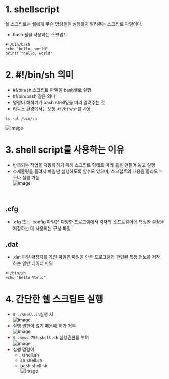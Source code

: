 # 1. shellscript
쉘 스크립트는 쉘에게 무슨 명령들을 실행할지 알려주는 스크립트 파일이다.
- bash 쉘을 사용하는 스크립트
```shell
#!/bin/bash    
echo "hello, world"
printf "hello, world"
```
# 2. #!/bin/sh 의미
- #!/bin/sh 스크립트 파일을 bash쉘로 실행
- #!/bin/bash 같은 의미
- 명령어 해석기가 bash shell임을 미리 알려주는 것
- 리눅스 환경에서는 보통 `#!/bin/sh`를 사용
```vi
ls -al /bin/sh
```
![image](https://user-images.githubusercontent.com/65120581/130381085-808cce19-fee8-4a0f-8162-7a58fcf8486b.png)


# 3. shell script를 사용하는 이유
- 반복되는 작업을 자동화하기 위해 스크립트 형태로 미리 틀을 만들어 놓고 실행
- 스케줄링을 돌려서 파일만 실행하도록 할수도 있으며, 스크립트의 내용을 몰라도 누구나 실행 가능 <BR>
![image](https://user-images.githubusercontent.com/65120581/130382196-29b8f73c-d4ba-4b81-b76a-240d3676889e.png)
<br>

## .cfg
  

- .cfg 또는 .config 파일은 다양한 프로그램에서 각자의 소프트웨어에 특정한 설정을 저장하는 데 사용되는 구성 파일
## .dat <br>
- .dat 파일 확장자를 가진 파일은 파일을 만든 프로그램과 관련된 특정 정보를 저장하는 일반 데이터 파일


```shell
#!/bin/sh
echo "hello World"

```

# 4. 간단한 쉘 스크립트 실행
- `$ ./shell.sh`실행 시 <br>
![image](https://user-images.githubusercontent.com/65120581/130388871-0a31bc04-539b-4c55-876b-6534f972839f.png)
- 실행 권한이 없기 때문에 허가 거부 <br>
![image](https://user-images.githubusercontent.com/65120581/130388949-5fa1bf1d-a0cd-4dff-a431-47e5e53ef650.png)
- `$ chmod 755 shell.sh` 실행권한을 부여 <br>
![image](https://user-images.githubusercontent.com/65120581/130389019-c5be063a-84df-4bc0-8e5b-fd2917a5f69f.png)
- 실행 명령어
  - ./shell.sh
  - sh shell.sh
  - bash shell.sh  <br>
![image](https://user-images.githubusercontent.com/65120581/130390197-319ae40d-6bb9-413b-a85d-645ae7998d1f.png)


